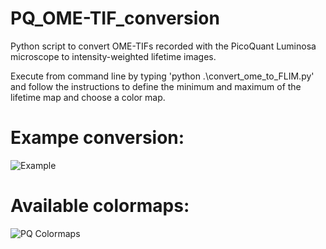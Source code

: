 # PQ_OME-TIF_conversion
Python script to convert OME-TIFs recorded with the PicoQuant Luminosa microscope to intensity-weighted lifetime images.

Execute from command line by typing 'python .\convert_ome_to_FLIM.py' and follow the instructions to define the minimum and maximum of the lifetime map and choose a color map.

# Exampe conversion:
![Example](https://raw.githubusercontent.com/AndersBarth/PQ_OME-TIF_conversion/master/Examples/Example.png)


# Available colormaps:
![PQ Colormaps](https://raw.githubusercontent.com/AndersBarth/PQ_OME-TIF_conversion/master/ColorSchemes/PQ_colormaps.png)
